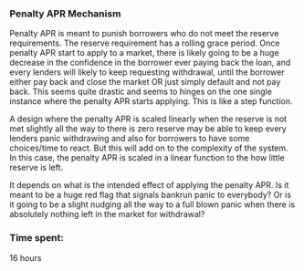 ### Penalty APR Mechanism
Penalty APR is meant to punish borrowers who do not meet the reserve requirements. The reserve requirement has a rolling grace period. Once penalty APR start to apply to a market, there is likely going to be a huge decrease in the confidence in the borrower ever paying back the loan, and every lenders will likely to keep requesting withdrawal, until the borrower either pay back and close the market OR just simply default and not pay back. This seems quite drastic and seems to hinges on the one single instance where the penalty APR starts applying. This is like a step function. 

A design where the penalty APR is scaled linearly when the reserve is not met slightly all the way to there is zero reserve may be able to keep every lenders panic withdrawing and also for borrowers to have some choices/time to react. But this will add on to the complexity of the system. In this case, the penalty APR is scaled in a linear function to the how little reserve is left.

It depends on what is the intended effect of applying the penalty APR. Is it meant to be a huge red flag that signals bankrun panic to everybody? Or is it going to be a slight nudging all the way to a full blown panic when there is absolutely nothing left in the market for withdrawal?



### Time spent:
16 hours
